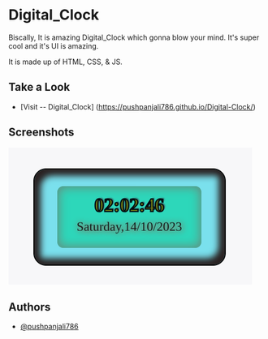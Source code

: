 
#  Digital_Clock

Biscally, It is amazing Digital_Clock which gonna blow your mind. It's super cool and it's UI is amazing.

It is made up of HTML, CSS, & JS.

## Take a Look

 - [Visit -- Digital_Clock] (https://pushpanjali786.github.io/Digital-Clock/)
 

## Screenshots

![App Screenshot](https://github.com/BadshahYadav/Digital_Clock/blob/master/Digital_Clock.png)


## Authors

- [@pushpanjali786](https://github.com/pushpanjali786)

